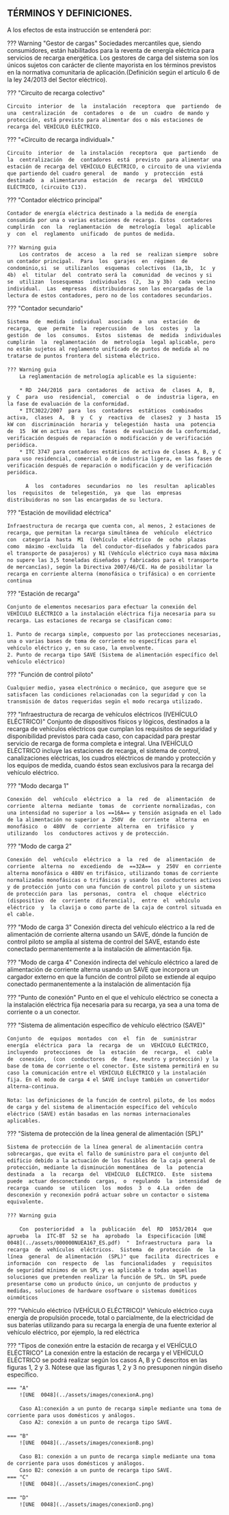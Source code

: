 ## TÉRMINOS Y DEFINICIONES.

A los efectos de esta instrucción se entenderá por: 

??? Warning "Gestor de cargas"
    Sociedades  mercantiles  que,  siendo  consumidores,  están  habilitados  para  la  reventa  de  energía  eléctrica  para servicios  de  recarga  energética.  Los  gestores  de  carga  del  sistema  son  los únicos  sujetos  con  carácter  de  cliente mayorista en los términos previstos en la normativa comunitaria de aplicación.(Definición según el artículo 6 de la ley 24/2013 del Sector eléctrico).

??? "Circuito de recarga colectivo"

    Circuito  interior  de  la  instalación  receptora  que  partiendo  de  una  centralización  de  contadores  o  de  un  cuadro  de mando y protección, está previsto para alimentar dos o más estaciones de recarga del VEHÍCULO ELÉCTRICO.

??? "«Circuito de recarga individual»."

    Circuito  interior  de  la instalación  receptora  que  partiendo  de  la  centralización  de  contadores  está  previsto  para alimentar una estación de recarga del VEHÍCULO ELÉCTRICO, o circuito de una vivienda que partiendo del cuadro general  de  mando  y  protección  está  destinado  a  alimentaruna  estación  de  recarga  del  VEHÍCULO  ELÉCTRICO, (circuito C13). 
??? "Contador eléctrico principal"

    Contador de energía eléctrica destinado a la medida de energía consumida por una o varias estaciones de recarga. Estos  contadores  cumplirán  con  la  reglamentación  de  metrología  legal  aplicable  y  con  el  reglamento  unificado  de puntos de medida.

    ??? Warning guia
        Los contratos  de  acceso  a  la red  se  realizan siempre  sobre  un contador principal.  Para  los  garajes  en  régimen  de condominio,si  se  utilizanlos  esquemas  colectivos  (1a,1b,  1c  y  4b)  el  titular  del  contrato será la  comunidad  de vecinos y si  se  utilizan  losesquemas  individuales  (2,  3a y 3b)  cada  vecino  individual.  Las  empresas  distribuidoras son las encargadas de la lectura de estos contadores, pero no de los contadores secundarios. 

??? "Contador secundario"

    Sistema  de  medida  individual  asociado  a  una  estación  de  recarga,  que  permite  la  repercusión  de  los  costes  y  la gestión  de  los  consumos.  Estos  sistemas  de  medida  individuales  cumplirán  la  reglamentación  de  metrología  legal aplicable, pero no están sujetos al reglamento unificado de puntos de medida al no tratarse de puntos frontera del sistema eléctrico.

    ??? Warning guia
        La reglamentación de metrología aplicable es la siguiente: 

        * RD  244/2016  para  contadores  de  activa  de  clases  A,  B,  y  C  para  uso  residencial,  comercial  o  de  industria ligera, en la fase de evaluación de la conformidad. 
        * ITC3022/2007  para  los  contadores  estáticos  combinados  activa,  clases  A,  B  y  C  y  reactiva  de  clases2  y  3 hasta  15 kW con  discriminación  horaria y  telegestión  hasta  una  potencia  de  15  kW en activa  en  las  fases  de evaluación de la conformidad, verificación después de reparación o modificación y de verificación periódica. 
        * ITC 3747 para contadores estáticos de activa de clases A, B, y C para uso residencial, comercial o de industria ligera, en las fases de verificación después de reparación o modificación y de verificación periódica. 

          A  los  contadores  secundarios  no  les  resultan  aplicables  los  requisitos  de  telegestión,  ya  que  las  empresas distribuidoras no son las encargadas de su lectura.

??? "Estación de movilidad eléctrica"

    Infraestructura de recarga que cuenta con, al menos, 2 estaciones de recarga, que permitan la recarga simultánea de  vehículo  eléctrico  con  categoría  hasta  M1  (Vehículo  eléctrico  de  ocho  plazas  como  máximo -excluida  la  del conductor-diseñados y fabricados para el transporte de pasajeros) y N1 (Vehículo eléctrico cuya masa máxima no supere las 3,5 toneladas diseñados y fabricados para el transporte de mercancías), según la Directiva 2007/46/CE. Ha de posibilitar la recarga en corriente alterna (monofásica o trifásica) o en corriente continua


??? "Estación de recarga"

    Conjunto de elementos necesarios para efectuar la conexión del VEHÍCULO ELÉCTRICO a la instalación eléctrica fija necesaria para su recarga. Las estaciones de recarga se clasifican como: 

    1. Punto de recarga simple, compuesto por las protecciones necesarias, una o varias bases de toma de corriente no específicas para el vehículo eléctrico y, en su caso, la envolvente.
    2. Punto de recarga tipo SAVE (Sistema de alimentación específico del vehículo eléctrico)


??? "Función de control piloto"

    Cualquier medio, yasea electrónico o mecánico, que asegure que se satisfacen las condiciones relacionadas con la seguridad y con la transmisión de datos requeridas según el modo recarga utilizado.

??? "Infraestructura de recarga de vehículos eléctricos (IVEHÍCULO ELÉCTRICO)"
    Conjunto de dispositivos físicos y lógicos, destinados a la recarga de vehículos eléctricos que cumplan los requisitos de  seguridad  y  disponibilidad  previstos  para  cada  caso,  con  capacidad  para  prestar  servicio  de  recarga  de  forma 
    completa  e  integral.  Una  IVEHÍCULO  ELÉCTRICO  incluye  las  estaciones  de  recarga,  el  sistema  de  control, canalizaciones eléctricas, los cuadros eléctricos de mando y protección y los equipos de medida, cuando éstos sean exclusivos para la recarga del vehículo eléctrico. 


??? "Modo decarga 1"

    Conexión  del  vehículo  eléctrico  a  la  red  de  alimentación  de  corriente  alterna  mediante  tomas  de  corriente normalizadas, con una intensidad no superior a los ==16A== y tensión asignada en el lado de la alimentación no superior a  250V  de  corriente  alterna  en  monofásico  o  480V  de  corriente  alterna  en  trifásico  y  utilizando  los  conductores activos y de protección.


??? "Modo de carga 2"

    Conexión  del  vehículo  eléctrico  a  la  red  de  alimentación  de  corriente  alterna  no  excediendo  de  ==32A==  y  250V  en corriente alterna monofásica o 480V en trifásico, utilizando tomas de corriente normalizadas monofásicas o trifásicas y usando los conductores activos y de protección junto con una función de control piloto y un sistema de protección para  las  personas,  contra  el  choque  eléctrico  (dispositivo  de  corriente  diferencial),  entre  el  vehículo  eléctrico  y  la clavija o como parte de la caja de control situada en el cable.

??? "Modo de carga 3"
    Conexión  directa  del  vehículo  eléctrico  a  la  red  de  alimentación  de corriente  alterna  usando  un  SAVE,  dónde  la función de control piloto se amplía al sistema de control del SAVE, estando éste conectado permanentemente a la instalación de alimentación fija.

??? "Modo de carga 4"
    Conexión  indirecta  del  vehículo  eléctrico  a  lared  de  alimentación  de  corriente  alterna  usando  un  SAVE  que incorpora un cargador externo en que la función de control piloto se extiende al equipo conectado permanentemente a la instalación de alimentación fija


??? "Punto de conexión"
    Punto en el que el vehículo eléctrico se conecta a la instalación eléctrica fija necesaria para su recarga, ya sea a una toma de corriente o a un conector. 



??? "Sistema de alimentación específico de vehículo eléctrico (SAVE)"

    Conjunto  de  equipos  montados  con  el  fin  de  suministrar  energía  eléctrica  para  la  recarga  de  un  VEHÍCULO ELÉCTRICO,  incluyendo  protecciones  de  la  estación  de  recarga,  el  cable  de  conexión,  (con  conductores  de  fase, neutro y protección) y la base de toma de corriente o el conector. Este sistema permitirá en su caso la comunicación entre el VEHÍCULO ELÉCTRICO y la instalación fija. En el modo de carga 4 el SAVE incluye también un convertidor alterna-continua.

    Nota: las definiciones de la función de control piloto, de los modos de carga y del sistema de alimentación específico del vehículo eléctrico (SAVE) están basadas en las normas internacionales aplicables.

??? "Sistema de protección de la línea general de alimentación (SPL)"

    Sistema de protección de la línea general de alimentación contra sobrecargas, que evita el fallo de suministro para el conjunto del edificio debido a la actuación de los fusibles de la caja general de protección, mediante la disminución momentánea  de  la  potencia  destinada  a  la  recarga  del  VEHÍCULO  ELÉCTRICO.  Este  sistema  puede  actuar desconectando  cargas,  o  regulando  la  intensidad  de  recarga  cuando  se  utilicen  los  modos  3  o  4.La  orden  de desconexión y reconexión podrá actuar sobre un contactor o sistema equivalente. 

    ??? Warning guia

        Con  posterioridad  a  la  publicación  del  RD  1053/2014  que  aprueba  la  ITC-BT  52 se  ha  aprobado  la  Especificación [UNE  0048](../assets/000000NUEA167_ES.pdf)  "  Infraestructura  para  la  recarga  de  vehículos  eléctricos.  Sistema  de  protección  de  la  línea  general  de alimentación  (SPL)" que  facilita  directrices  e  información  con  respecto  de  las  funcionalidades  y  requisitos  de seguridad mínimos de un SPL y es aplicable a todas aquellas soluciones que pretenden realizar la función de SPL. Un SPL puede presentarse como un producto único, un conjunto de productos y medidas, soluciones de hardware osoftware o sistemas domóticos oinmóticos

??? "Vehículo eléctrico (VEHÍCULO ELÉCTRICO)"
    Vehículo  eléctrico  cuya  energía  de  propulsión  procede,  total  o  parcialmente,  de  la  electricidad  de  sus  baterías utilizando para su recarga la energía de una fuente exterior al vehículo eléctrico, por ejemplo, la red eléctrica


??? "Tipos de conexión entre la estación de recarga y el VEHÍCULO ELÉCTRICO"
    La conexión entre la estación de recarga y el VEHÍCULO ELÉCTRICO se podrá realizar según los casos A, B y C descritos en las figuras 1, 2 y 3. Nótese que las figuras 1, 2 y 3 no presuponen ningún diseño específico.

    === "A"
        ![UNE  0048](../assets/images/conexionA.png) 

        Caso A1:conexión a un punto de recarga simple mediante una toma de corriente para usos domésticos y análogos.
        Caso A2: conexión a un punto de recarga tipo SAVE.

    === "B"
        ![UNE  0048](../assets/images/conexionB.png) 

        Caso B1: conexión a un punto de recarga simple mediante una toma de corriente para usos domésticos y análogos.
        Caso B2: conexión a un punto de recarga tipo SAVE.
    === "C"
        ![UNE  0048](../assets/images/conexionC.png) 

    === "D"
        ![UNE  0048](../assets/images/conexionD.png) 


